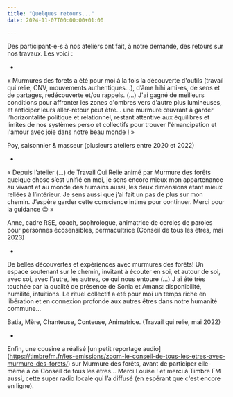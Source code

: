 ```yaml
---
title: "Quelques retours..."
date: 2024-11-07T00:00:00+01:00

---
```

Des participant-e-s à nos ateliers ont fait, à notre demande, des retours sur nos travaux. Les voici :

*

« Murmures des forets a été pour moi à la fois la découverte d'outils (travail qui relie, CNV, mouvements authentiques...), d’âme hihi ami-es, de sens et de partages, redécouverte et/ou rappels. (...)
J'ai gagné de meilleurs conditions pour affronter les zones d'ombres vers d'autre plus lumineuses, et anticiper leurs aller-retour peut être... une murmure œuvrant à garder l’horizontalité politique et relationnel, restant attentive aux équilibres et limites de nos systèmes perso et collectifs pour trouver l'émancipation et l'amour avec joie dans notre beau monde ! »

Poy, saisonnier & masseur
(plusieurs ateliers entre 2020 et 2022)

*

« Depuis l’atelier (…) de Travail Qui Relie animé par Murmure des forêts quelque chose s’est unifié en moi, je sens encore mieux mon appartenance au vivant et au monde des humains aussi, les deux dimensions étant mieux reliées à l’intérieur.
Je sens aussi que j’ai fait un pas de plus sur mon chemin. J’espère garder cette conscience intime pour continuer.
Merci pour la guidance 😊 »

Anne, cadre RSE, coach, sophrologue, animatrice de cercles de paroles pour personnes écosensibles, permacultrice
(Conseil de tous les êtres, mai 2023)

*

De belles découvertes et expériences avec murmures des forêts! 
Un espace soutenant sur le chemin, invitant à écouter en soi, et autour de soi, avec soi, avec l’autre, les autres, ce qui nous entoure (...) 
J ai été très touchée par la qualité de présence de Sonia et Amans: disponibilité, humilité, intuitions. 
Le rituel collectif a été pour moi un temps riche en libération et en connexion profonde aux autres êtres dans notre humanité commune...

Batia, Mère, Chanteuse, Conteuse, Animatrice.
(Travail qui relie, mai 2022)

*

Enfin, une cousine a réalisé [un petit reportage audio] (https://timbrefm.fr/les-emissions/zoom-le-conseil-de-tous-les-etres-avec-murmure-des-forets/) sur Murmure des forêts, avant de participer elle-même à ce Conseil de tous les êtres…
Merci Louise ! et merci à Timbre FM aussi, cette super radio locale qui l’a diffusé (en espérant que c'est encore en ligne).
